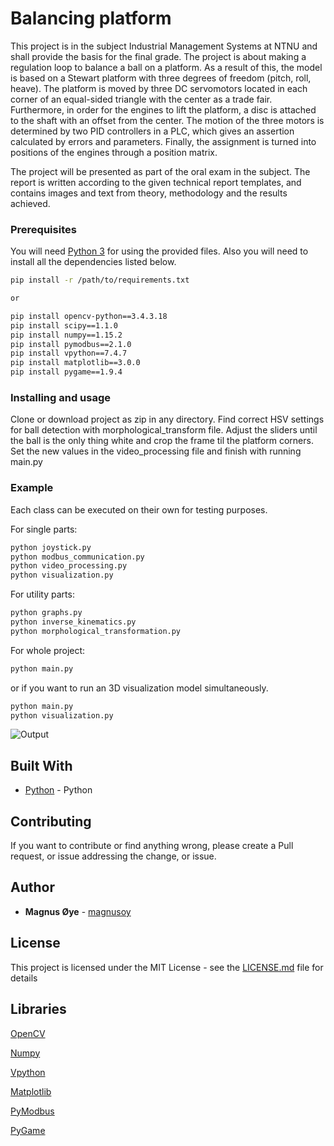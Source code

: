 # Balancing platform

This project is in the subject Industrial Management Systems at NTNU and shall provide the basis for the final grade. The project is about making a regulation loop to balance a ball on a platform. As a result of this, the model is based on a Stewart platform with three degrees of freedom (pitch, roll, heave). The platform is moved by three DC servomotors located in each corner of an equal-sided triangle with the center as a trade fair. Furthermore, in order for the engines to lift the platform, a disc is attached to the shaft with an offset from the center. The motion of the three motors is determined by two PID controllers in a PLC, which gives an assertion calculated by errors and parameters. Finally, the assignment is turned into positions of the engines through a position matrix.

The project will be presented as part of the oral exam in the subject. The report is written according to the given technical report templates, and contains images and text from theory, methodology and the results achieved.

### Prerequisites

You will need [Python 3](https://www.python.org/) for using the provided files.
Also you will need to install all the dependencies listed below.

```bash
pip install -r /path/to/requirements.txt

or

pip install opencv-python==3.4.3.18
pip install scipy==1.1.0
pip install numpy==1.15.2
pip install pymodbus==2.1.0
pip install vpython==7.4.7
pip install matplotlib==3.0.0
pip install pygame==1.9.4
```

### Installing and usage

Clone or download project as zip in any directory.
Find correct HSV settings for ball detection with morphological_transform file.
Adjust the sliders until the ball is the only thing white and crop the frame til the platform corners. 
Set the new values in the video_processing file and finish with running main.py

### Example
Each class can be executed on their own for testing purposes.

For single parts:
```bash
python joystick.py
python modbus_communication.py
python video_processing.py
python visualization.py
```
For utility parts:
```bash
python graphs.py
python inverse_kinematics.py
python morphological_transformation.py
```

For whole project:
```bash
python main.py
```
or if you want to run an 3D visualization model simultaneously.
```bash
python main.py
python visualization.py
```

![Output](https://github.com/magnusoy/Balancing-Platform/blob/master/resources/img/readme1.png)


## Built With

* [Python](https://www.python.org/) - Python

## Contributing

If you want to contribute or find anything wrong, please create a Pull request, or issue addressing the change, or issue.


## Author

* **Magnus Øye** - [magnusoy](https://github.com/magnusoy)


## License

This project is licensed under the MIT License - see the [LICENSE.md](https://github.com/magnusoy/Arduino-with-Python/blob/master/LICENSE) file for details


## Libraries

[OpenCV](https://docs.opencv.org/3.4.1/index.html)

[Numpy](http://www.numpy.org/)

[Vpython](http://vpython.org/)

[Matplotlib](https://matplotlib.org/index.html)

[PyModbus](https://pymodbus.readthedocs.io/en/latest/)

[PyGame](https://www.pygame.org/news)

